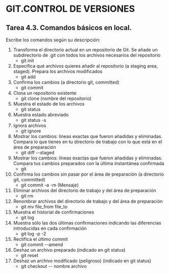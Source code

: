 # GIT.CONTROL DE VERSIONES


## Tarea 4.3. Comandos básicos en local.
Escribe los comandos según su descripción:
1.   Transforma el directorio actual en un repositorio de Git. Se añade un subdirectorio de .git con todos los archivos necesarios del repositorio
      - git init     
2.   Especifica qué archivos quieres añadir al repositorio (a staging area, staged). Prepara los archivos modificados
      - git add 
3.   Confirma los cambios (a directorio git, committed)
      - git commit  
4.   Clona un repositorio existente
      - git clone (nombre del repositorio)
5.   Muestra el estado de los archivos
      - git status
6.   Muestra estado abreviado
      - git status -s
7.   Ignora archivos
      - git ignore
8.   Mostrar los cambios: líneas exactas que fueron añadidas y eliminadas. Compara lo que tienes en tu directorio de trabajo con lo que está en el área de preparación
      - git diff --staged
10.  Mostrar los cambios: líneas exactas que fueron añadidas y eliminadas. Compara tus cambios preparados con la última instantánea confirmada
      - git 
11.  Confirma los cambios sin pasar por el área de preparación (a directorio git, committed)
      - git commit -a -m (Mensaje)
12.  Eliminar archivos del directorio de trabajo y del área de preparación
      - git rm
13.  Renombrar archivos del directorio de trabajo y del área de preparación
      - git mv file_from file_to
14.  Muestra el historial de confirmaciones
      - git log
15.  Muestra sólo las dos últimas confirmaciones indicando las diferencias introducidas en cada confirmación 
      - git log -p -2
16.  Rectifica el último commit
      - git commit --amend
17.  Deshaz un archivo preparado (indicado en git status)
      - git reset
18.  Deshaz un archivo modificado (peligroso) (indicado en git status)
      - git checkout -- nombre archivo